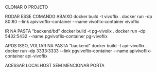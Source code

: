 CLONAR O PROJETO

RODAR ESSE COMANDO ABAIXO
    docker build -t vivoflix .
    docker run -dp 80:80 --link apivivoflix-container --name vivoflix-container vivoflix

IR NA PASTA "backend/bd"
    docker build -t pg-vivolix .
    docker run -dp 5432:5432 --name pgvivoflix-container pg-vivoflix


APOS ISSO, VOLTAR NA PASTA "backend"
    docker build -t api-vivoflix .
    docker run -dp 3333:3333 --link pgvivoflix-container --name apivivoflix-container api-vivoflix

ACESSAR LOCALHOST SEM MENCIONAR PORTA


